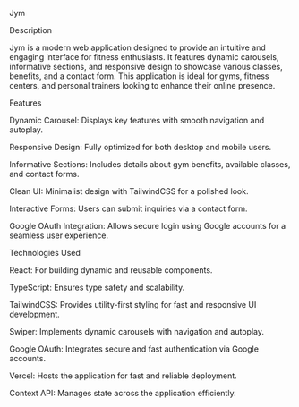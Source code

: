 Jym

Description

Jym is a modern web application designed to provide an intuitive and engaging interface for fitness enthusiasts. It features dynamic carousels, informative sections, and responsive design to showcase various classes, benefits, and a contact form. This application is ideal for gyms, fitness centers, and personal trainers looking to enhance their online presence.

Features

Dynamic Carousel: Displays key features with smooth navigation and autoplay.

Responsive Design: Fully optimized for both desktop and mobile users.

Informative Sections: Includes details about gym benefits, available classes, and contact forms.

Clean UI: Minimalist design with TailwindCSS for a polished look.

Interactive Forms: Users can submit inquiries via a contact form.

Google OAuth Integration: Allows secure login using Google accounts for a seamless user experience.

Technologies Used

React: For building dynamic and reusable components.

TypeScript: Ensures type safety and scalability.

TailwindCSS: Provides utility-first styling for fast and responsive UI development.

Swiper: Implements dynamic carousels with navigation and autoplay.

Google OAuth: Integrates secure and fast authentication via Google accounts.

Vercel: Hosts the application for fast and reliable deployment.

Context API: Manages state across the application efficiently.

